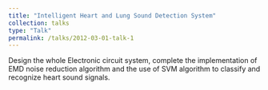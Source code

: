 ```yaml
---
title: "Intelligent Heart and Lung Sound Detection System"
collection: talks
type: "Talk"
permalink: /talks/2012-03-01-talk-1
---
```


Design the whole Electronic circuit system, complete the implementation of EMD noise reduction algorithm and the use of SVM algorithm to classify and recognize heart sound signals.
